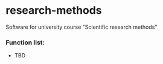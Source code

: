research-methods
================

Software for university course "Scientific research methods" 

### Function list:

* TBD
